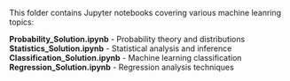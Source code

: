 This folder contains Jupyter notebooks covering various machine leanring topics:

**Probability_Solution.ipynb** - Probability theory and distributions
**Statistics_Solution.ipynb** - Statistical analysis and inference  
**Classification_Solution.ipynb** - Machine learning classification
**Regression_Solution.ipynb** - Regression analysis techniques
